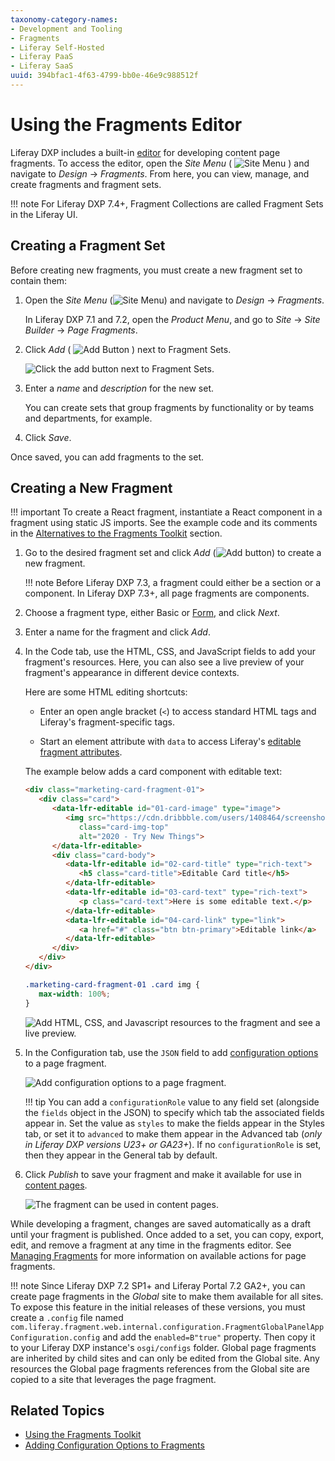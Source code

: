 ```yaml
---
taxonomy-category-names:
- Development and Tooling
- Fragments
- Liferay Self-Hosted
- Liferay PaaS
- Liferay SaaS
uuid: 394bfac1-4f63-4799-bb0e-46e9c988512f
---
```


# Using the Fragments Editor

Liferay DXP includes a built-in [editor](../reference/fragments/page-fragment-editor-interface-reference.md) for developing content page fragments. To access the editor, open the *Site Menu* ( ![Site Menu](../../../images/icon-product-menu.png) ) and navigate to *Design* &rarr; *Fragments*. From here, you can view, manage, and create fragments and fragment sets.

!!! note
    For Liferay DXP 7.4+, Fragment Collections are called Fragment Sets in the Liferay UI.

## Creating a Fragment Set

Before creating new fragments, you must create a new fragment set to contain them:

1. Open the *Site Menu* (![Site Menu](../../../images/icon-product-menu.png)) and navigate to *Design* &rarr; *Fragments*.

   In Liferay DXP 7.1 and 7.2, open the *Product Menu*, and go to *Site* &rarr; *Site Builder* &rarr; *Page Fragments*.

1. Click *Add* ( ![Add Button](../../../images/icon-plus.png) ) next to Fragment Sets.

   ![Click the add button next to Fragment Sets.](./using-the-fragments-editor/images/01.png)

1. Enter a *name* and *description* for the new set.

   You can create sets that group fragments by functionality or by teams and departments, for example.

1. Click *Save*.

Once saved, you can add fragments to the set.

## Creating a New Fragment

!!! important
    To create a React fragment, instantiate a React component in a fragment using static JS imports. See the example code and its comments in the [Alternatives to the Fragments Toolkit](./using-the-fragments-toolkit.md#alternatives-to-the-fragments-toolkit) section.

1. Go to the desired fragment set and click *Add* (![Add button](../../../images/icon-add.png)) to create a new fragment.

   !!! note
       Before Liferay DXP 7.3, a fragment could either be a section or a component. In Liferay DXP 7.3+, all page fragments are components.

1. Choose a fragment type, either Basic or [Form](../developing-page-fragments/creating-form-fragments.md), and click *Next*.

1. Enter a name for the fragment and click *Add*.

1. In the Code tab, use the HTML, CSS, and JavaScript fields to add your fragment's resources. Here, you can also see a live preview of your fragment's appearance in different device contexts.

   Here are some HTML editing shortcuts:

   - Enter an open angle bracket (`<`) to access standard HTML tags and Liferay's fragment-specific tags.

   - Start an element attribute with `data` to access Liferay's [editable fragment attributes](../reference/fragments/fragment-specific-tags-reference.md).

   The example below adds a card component with editable text:

   ```html
   <div class="marketing-card-fragment-01">
      <div class="card">
         <data-lfr-editable id="01-card-image" type="image">
            <img src="https://cdn.dribbble.com/users/1408464/screenshots/9323535/media/a5b9a76256562e878ecc6dc5cd0fadf0.png"
               class="card-img-top"
               alt="2020 - Try New Things">
         </data-lfr-editable>
         <div class="card-body">
            <data-lfr-editable id="02-card-title" type="rich-text">
               <h5 class="card-title">Editable Card title</h5>
            </data-lfr-editable>
            <data-lfr-editable id="03-card-text" type="rich-text">
               <p class="card-text">Here is some editable text.</p>
            </data-lfr-editable>
            <data-lfr-editable id="04-card-link" type="link">
               <a href="#" class="btn btn-primary">Editable link</a>
            </data-lfr-editable>
         </div>
      </div>
   </div>
   ```

   ```css
   .marketing-card-fragment-01 .card img {
      max-width: 100%;
   }
   ```

   ![Add HTML, CSS, and Javascript resources to the fragment and see a live preview.](./using-the-fragments-editor/images/02.png)

1. In the Configuration tab, use the `JSON` field to add [configuration options](./adding-configuration-options-to-fragments.md) to a page fragment.

   ![Add configuration options to a page fragment.](./using-the-fragments-editor/images/03.png)

   !!! tip
       You can add a `configurationRole` value to any field set (alongside the `fields` object in the JSON) to specify which tab the associated fields appear in. Set the value as `styles` to make the fields appear in the Styles tab, or set it to `advanced` to make them appear in the Advanced tab (*only in Liferay DXP versions U23+ or GA23+*). If no `configurationRole` is set, then they appear in the General tab by default.

1. Click *Publish* to save your fragment and make it available for use in [content pages](../../creating-pages/understanding-pages.md#content-pages).

   ![The fragment can be used in content pages.](./using-the-fragments-editor/images/04.png)

While developing a fragment, changes are saved automatically as a draft until your fragment is published. Once added to a set, you can copy, export, edit, and remove a fragment at any time in the fragments editor. See [Managing Fragments](../../creating-pages/page-fragments-and-widgets/using-fragments/managing-fragments.md) for more information on available actions for page fragments.

!!! note
    Since Liferay DXP 7.2 SP1+ and Liferay Portal 7.2 GA2+, you can create page fragments in the *Global* site to make them available for all sites. To expose this feature in the initial releases of these versions, you must create a `.config` file named `com.liferay.fragment.web.internal.configuration.FragmentGlobalPanelAppConfiguration.config` and add the `enabled=B"true"` property. Then copy it to your Liferay DXP instance's `osgi/configs` folder. Global page fragments are inherited by child sites and can only be edited from the Global site. Any resources the Global page fragments references from the Global site are copied to a site that leverages the page fragment.

## Related Topics

- [Using the Fragments Toolkit](./using-the-fragments-toolkit.md)
- [Adding Configuration Options to Fragments](./adding-configuration-options-to-fragments.md)
